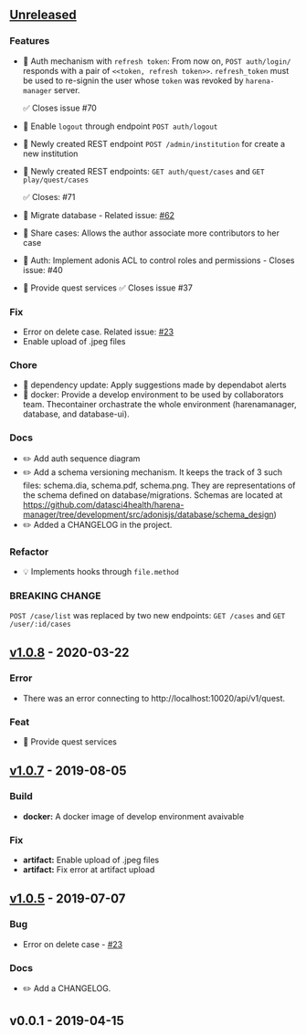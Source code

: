 <a name="unreleased"></a>
## [Unreleased]

### Features
- 🎸 Auth mechanism with `refresh token`: From now on, `POST auth/login/` responds with a pair of `<<token, refresh token>>`. `refresh_token` must be used to re-signin the user
whose `token` was revoked by `harena-manager` server.
    
     ✅ Closes issue #70

- 🎸 Enable `logout` through endpoint `POST auth/logout`
- 🎸 Newly created REST endpoint `POST /admin/institution` for create a new institution
- 🎸 Newly created REST endpoints: `GET auth/quest/cases` and `GET play/quest/cases`
    
	 ✅ Closes: #71

- 🎸 Migrate database - Related issue: [#62](https://github.com/datasci4health/harena-manager/issues/23)
- 🎸 Share cases: Allows the author associate more contributors to her case
- 🎸 Auth: Implement adonis ACL to control roles and permissions - Closes issue: #40
- 🎸 Provide quest services 
     ✅ Closes issue #37

### Fix
- Error on delete case. Related issue: [#23](https://github.com/datasci4health/harena-manager/issues/23)
- Enable upload of .jpeg files

### Chore
- 🤖 dependency update: Apply suggestions made by dependabot alerts
- 🤖 docker: Provide a develop environment to be  used by collaborators team.
Thecontainer orchastrate the whole environment (harenamanager, database,
and database-ui).

### Docs
- ✏️ Add auth sequence diagram
- ✏️ Add a schema versioning mechanism. It keeps the track of 3 such files: schema.dia,
schema.pdf, schema.png. They are representations of the schema defined
on database/migrations. Schemas are located at https://github.com/datasci4health/harena-manager/tree/development/src/adonisjs/database/schema_design)
- ✏️ Added a CHANGELOG in the project.


<!-- ### Performance Improvements
- ⚡️ improvement on auth mechanism: Enable `logout` through the endpoint `POST auth/logout`
 -->
### Refactor
<!-- - 💡 improvements on REST endpoints: Refactoring code related to REST endpoints -->
- 💡 Implements hooks through `file.method`

### BREAKING CHANGE

`POST /case/list` was replaced by two new endpoints: `GET /cases` and
`GET /user/:id/cases`

<a name="v1.0.8"></a>
## [v1.0.8] - 2020-03-22

### Error
- There was an error connecting to http://localhost:10020/api/v1/quest.

### Feat
- 🎸 Provide quest services

<a name="v1.0.7"></a>
## [v1.0.7] - 2019-08-05
### Build
- **docker:** A docker image of develop environment avaivable

### Fix
- **artifact:** Enable upload of .jpeg files
- **artifact:** Fix error at artifact upload

<a name="v1.0.5"></a>
## [v1.0.5] - 2019-07-07
### Bug
- Error on delete case - [#23](https://github.com/datasci4health/harena-manager/issues/23)

### Docs
-  ✏️ Add a CHANGELOG.

<a name="v0.0.1"></a>
## v0.0.1 - 2019-04-15

[Unreleased]: https://github.com/datasci4health/harena-manager/compare/v1.0.11...HEAD
[v1.0.11]: https://github.com/datasci4health/harena-manager/compare/v1.0.10...v1.0.11
[v1.0.10]: https://github.com/datasci4health/harena-manager/compare/v1.0.9...v1.0.10
[v1.0.9]: https://github.com/datasci4health/harena-manager/compare/v1.0.8...v1.0.9
[v1.0.8]: https://github.com/datasci4health/harena-manager/compare/v1.0.7...v1.0.8
[v1.0.7]: https://github.com/datasci4health/harena-manager/compare/v1.0.6...v1.0.7
[v1.0.6]: https://github.com/datasci4health/harena-manager/compare/v1.0.5...v1.0.6
[v1.0.5]: https://github.com/datasci4health/harena-manager/compare/v1.0.4...v1.0.5
[v1.0.4]: https://github.com/datasci4health/harena-manager/compare/v1.0.3...v1.0.4
[v1.0.3]: https://github.com/datasci4health/harena-manager/compare/v1.0.1...v1.0.3
[v1.0.1]: https://github.com/datasci4health/harena-manager/compare/v1.0.2...v1.0.1
[v1.0.2]: https://github.com/datasci4health/harena-manager/compare/v1.0.0...v1.0.2
[v1.0.0]: https://github.com/datasci4health/harena-manager/compare/v0.1.0...v1.0.0
[v0.1.0]: https://github.com/datasci4health/harena-manager/compare/v0.0.1...v0.1.0
